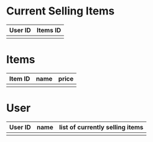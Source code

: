 # Current Selling Items
| User ID | Items ID |
| ------- | -------- |
|         |          |
# Items
| Item ID | name | price |
| ------- | ---- | ----- |
|         |      |       |
# User
| User ID | name | list of currently selling items |
| ------- | ---- | ------------------------------- |
|         |      |                                 |
